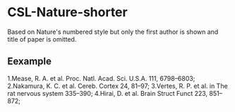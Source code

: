 # CSL-Nature-shorter
Based on Nature's numbered style but only the first author is shown and title of paper is omitted.

## Eexample

1.Mease, R. A. et al. Proc. Natl. Acad. Sci. U.S.A. 111, 6798–6803;  2.Nakamura, K. C. et al. Cereb. Cortex 24, 81–97; 3.Vertes, R. P. et al. in The rat nervous system 335–390; 4.Hirai, D. et al. Brain Struct Funct 223, 851–872;
